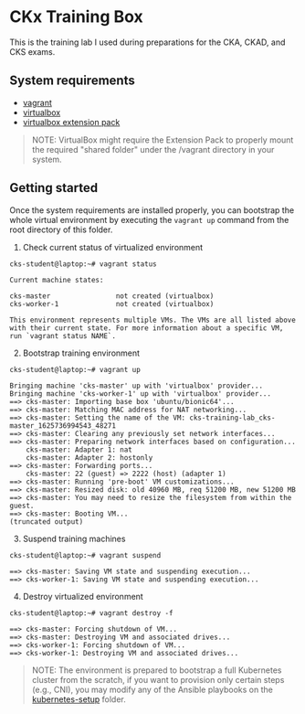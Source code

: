 # CKx Training Box

This is the training lab I used during preparations for the CKA, CKAD, and CKS exams.


## System requirements

- [vagrant](https://www.vagrantup.com/docs/installation)
- [virtualbox](https://www.virtualbox.org/wiki/Downloads)
- [virtualbox extension pack](https://linuxconfig.org/virtualbox-extension-pack-installation-on-ubuntu-20-04-focal-fossa-linux)

> NOTE: VirtualBox might require the Extension Pack to properly mount the required "shared folder" under the /vagrant directory in your system.


## Getting started

Once the system requirements are installed properly, you can bootstrap the whole virtual environment by executing the `vagrant up` command from the root directory of this folder.   

1) Check current status of virtualized environment
```
cks-student@laptop:~# vagrant status

Current machine states:

cks-master                not created (virtualbox)
cks-worker-1              not created (virtualbox)

This environment represents multiple VMs. The VMs are all listed above with their current state. For more information about a specific VM, run `vagrant status NAME`.
```

2) Bootstrap training environment
```
cks-student@laptop:~# vagrant up

Bringing machine 'cks-master' up with 'virtualbox' provider...
Bringing machine 'cks-worker-1' up with 'virtualbox' provider...
==> cks-master: Importing base box 'ubuntu/bionic64'...
==> cks-master: Matching MAC address for NAT networking...
==> cks-master: Setting the name of the VM: cks-training-lab_cks-master_1625736994543_48271
==> cks-master: Clearing any previously set network interfaces...
==> cks-master: Preparing network interfaces based on configuration...
    cks-master: Adapter 1: nat
    cks-master: Adapter 2: hostonly
==> cks-master: Forwarding ports...
    cks-master: 22 (guest) => 2222 (host) (adapter 1)
==> cks-master: Running 'pre-boot' VM customizations...
==> cks-master: Resized disk: old 40960 MB, req 51200 MB, new 51200 MB
==> cks-master: You may need to resize the filesystem from within the guest.
==> cks-master: Booting VM...
(truncated output)
```

3) Suspend training machines
```
cks-student@laptop:~# vagrant suspend

==> cks-master: Saving VM state and suspending execution...
==> cks-worker-1: Saving VM state and suspending execution...
```

4) Destroy virtualized environment
```
cks-student@laptop:~# vagrant destroy -f

==> cks-master: Forcing shutdown of VM...
==> cks-master: Destroying VM and associated drives...
==> cks-worker-1: Forcing shutdown of VM...
==> cks-worker-1: Destroying VM and associated drives...
```

> NOTE: The environment is prepared to bootstrap a full Kubernetes cluster from the scratch, if you want to provision only certain steps (e.g., CNI), you may modify any of the Ansible playbooks on the [kubernetes-setup](kubernetes-setup) folder.
